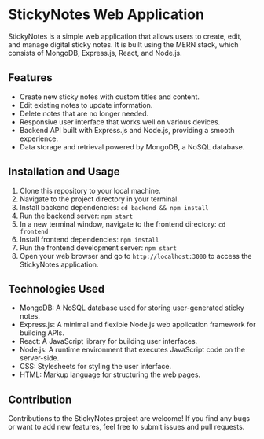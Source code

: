 # StickyNotes Web Application

StickyNotes is a simple web application that allows users to create, edit, and manage digital sticky notes. It is built using the MERN stack, which consists of MongoDB, Express.js, React, and Node.js.


## Features

- Create new sticky notes with custom titles and content.
- Edit existing notes to update information.
- Delete notes that are no longer needed.
- Responsive user interface that works well on various devices.
- Backend API built with Express.js and Node.js, providing a smooth experience.
- Data storage and retrieval powered by MongoDB, a NoSQL database.

## Installation and Usage

1. Clone this repository to your local machine.
2. Navigate to the project directory in your terminal.
3. Install backend dependencies: `cd backend && npm install`
4. Run the backend server: `npm start`
5. In a new terminal window, navigate to the frontend directory: `cd frontend`
6. Install frontend dependencies: `npm install`
7. Run the frontend development server: `npm start`
8. Open your web browser and go to `http://localhost:3000` to access the StickyNotes application.

## Technologies Used

- MongoDB: A NoSQL database used for storing user-generated sticky notes.
- Express.js: A minimal and flexible Node.js web application framework for building APIs.
- React: A JavaScript library for building user interfaces.
- Node.js: A runtime environment that executes JavaScript code on the server-side.
- CSS: Stylesheets for styling the user interface.
- HTML: Markup language for structuring the web pages.

## Contribution

Contributions to the StickyNotes project are welcome! If you find any bugs or want to add new features, feel free to submit issues and pull requests.
